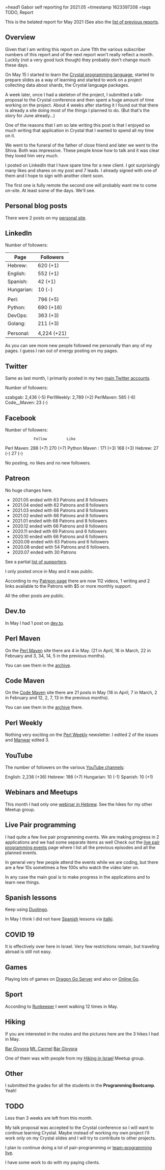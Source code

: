 =head1 Gabor self reporting for 2021.05
=timestamp 1623397208
=tags TODO, Report



This is the belated report for May 2021 (See also the [list of previous reports](/reports).

## Overview

Given that I am writing this report on June 11th the various subscriber numbers of this report and of the next report won't
really reflect a month. Luckily (not a very good luck though) they probably don't change much these days.

On May 15 I started to learn the [Crystal programming language](https://crystal-lang.org/),
started to prepare slides as a way of learning and started to work on a project collecting data about shards,
the Crystal language packages.

A week later, once I had a skeleton of the project, I submitted a talk-proposal to the Crystal conference and
then spent a huge amount of time working on the project. About 4 weeks after starting it I found out that
there is already a site doing most of the things I planned to do. (But that's the story for June already...)

One of the reasons that I am so late writing this post is that I
enjoyed so much writing that application in Crystal that I wanted to spend all my time on it.

We went to the funeral of the father of close friend and later we went to the Shiva. Both was impressive.
These people know how to talk and it was clear they loved him very much.

I posted on LinkedIn that I have spare time for a new client. I got surprisingly many likes and shares on my post
and 7 leads. I already signed with one of them and I hope to sign with another client soon.

The first one is fully remote the second one will probably want me to come on-site. At least some of the days.
We'll see.


## Personal blog posts

There were 2 posts on my [personal site](/archive).

## LinkedIn

Number of followers:

| Page  | Followers |
| ----- | --------- |
| Hebrew:    | 620 (+1)    |
| English:   | 552 (+1)    |
| Spanish:   |  42 (+1)    |
| Hungarian: |  10 (-)     |
|            |             |
| Perl:      | 796 (+5)    |
| Python:    | 690 (+16)   |
| DevOps:    | 363 (+3)    |
| Golang:    | 211 (+3)    |
|            |             |
| Personal:  | 4,224 (+21) |

As you can see more new people followed me personally than any of my pages.
I guess I ran out of energy posting on my pages.

## Twitter

Same as last month, I primarily posted in my two [main Twitter accounts](/twitter).

Number of followers:

  szabgab:      2,436 (-5)
  PerlWeekly:   2,789 (+2)
  PerlMaven:      585 (-6)
  Code__Maven:     23 (-)

## Facebook

Number of followers:

                 Follow         Like
  Perl  Maven:    288 (+7)      270 (+7)
  Python Maven :  171 (+3)      168 (+3)
  Hebrew:          27 (-)       27 (-)

No posting, no likes and no new followers.

## Patreon

No huge changes here.

<ul>
<li>2021.05 ended with 63 Patrons and 8 followers</li>
<li>2021.04 ended with 62 Patrons and 8 followers</li>
<li>2021.03 ended with 66 Patrons and 8 followers</li>
<li>2021.02 ended with 66 Patrons and 8 followers</li>
<li>2021.01 ended with 68 Patrons and 8 followers</li>
<li>2020.12 ended with 66 Patrons and 8 followers</li>
<li>2020.11 ended with 69 Patrons and 6 followers</li>
<li>2020.10 ended with 66 Patrons and 6 followers</li>
<li>2020.09 ended with 63 Patrons and 6 followers</li>
<li>2020.08 ended with 54 Patrons and 6 followers.</li>
<li>2020.07 ended with 30 Patrons</li>
</ul>

See a partial [list of supporters](/supporters).

I only posted once in May and it was public.

According to my [Patreon page](https://www.patreon.com/szabgab) there are now 112 videos, 1 writing and 2 links
available to the Patrons with $5 or more monthly support.

All the other posts are public.

## Dev.to

In May I had 1 post on [dev.to](https://dev.to/szabgab).

## Perl Maven

On the <a href="https://perlmaven.com/">Perl Maven</a> site there are 4 in May.  (21 in April, 16 in March, 22 in February and 3, 34, 14, 5 in the previous months).

You can see them in the <a href="https://perlmaven.com/archive">archive</a>.

## Code Maven

On the <a href="https://code-maven.com/">Code Maven</a> site there are 21 posts in May (16 in April, 7 in March, 2 in February and 12, 2, 7, 13 in the previous months).

You can see them in the <a href="https://code-maven.com/archive">archive</a> there.

## Perl Weekly

Nothing very exciting on the <a href="https://perlweekly.com/">Perl Weekly</a> newsletter. I edited 2 of the issues
and <a href="http://www.manwar.org/">Manwar</a> edited 3.

## YouTube

The number of followers on the various [YouTube channels](/youtube):

  English:   2,236 (+36)
  Hebrew:      198 (+7)
  Hungarian:    10 (-1)
  Spanish:      10 (+1)

## Webinars and Meetups

This month I had only one <a href="https://www.meetup.com/code-mavens/">webinar in Hebrew</a>.
See the hikes for my other Meetup group.

## Live Pair programming

I had quite a few live pair programming events. We are making progress in 2 applications and we had some
separate items as well
Check out the <a href="https://code-maven.com/live">live pair programming events</a> page where I list all the previous
episodes and all the planned events.

In general very few people attend the events while we are coding, but there are a few 10s sometimes a few 100s who watch
the video later on.

In any case the main goal is to make progress in the applications and to learn new things.

## Spanish lessons

Keep using <a href="https://www.duolingo.com/">Duolingo</a>.

In May I think I did not have [Spanish](/spanish) lessons via <a href="https://code-maven.com/italki">italki</a>.

## COVID 19

It is effectively over here in Israel. Very few restrictions remain, but traveling abroad is still not easy.

## Games

Playing lots of games on <a href="https://www.dragongoserver.net/">Dragon Go Server</a>
and also on <a href="https://online-go.com/">Online Go</a>.


## Sport

According to <a href="https://runkeeper.com/">Runkeeper</a> I went walking 12 times in May.

## Hiking

If you are interested in the routes and the pictures here are the 3 hikes I had in May.

<a href="https://www.wikiloc.com/walking-trails/bar-giyyora-71851695">Bar Giyyora</a>
<a href="https://www.wikiloc.com/walking-trails/mt-carmel-72457044">Mt. Carmel</a>
<a href="https://www.wikiloc.com/walking-trails/bar-giyyora-74238490">Bar Giyyora</a>

One of them was with people from my <a href="https://www.meetup.com/Hiking-in-Israel/">Hiking in Israel</a> Meetup group.

## Other

I submitted the grades for all the students in the <b>Programming Bootcamp</b>. Yeah!

## TODO

Less than 3 weeks are left from this month.

My talk proposal was accepted to the Crystal conference so I will want to continue learning Crystal. Maybe instead of
working my own project I'll work only on my Crystal slides and I will try to contribute to other projects.

I plan to continue doing a lot of pair-programming or [team-programming](/team-programming)  <a href="https://code-maven.com/live">live</a>.

I have some work to do with my paying clients.

